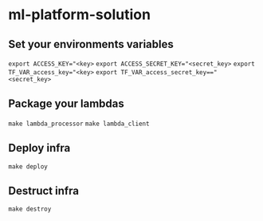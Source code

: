 # ml-platform-solution

## Set your environments variables

`export ACCESS_KEY="<key>`
`export ACCESS_SECRET_KEY="<secret_key>`
`export TF_VAR_access_key="<key>`
`export TF_VAR_access_secret_key=="<secret_key>`

## Package your lambdas

`make lambda_processor`
`make lambda_client`

## Deploy infra
`make deploy`

## Destruct infra

`make destroy`
